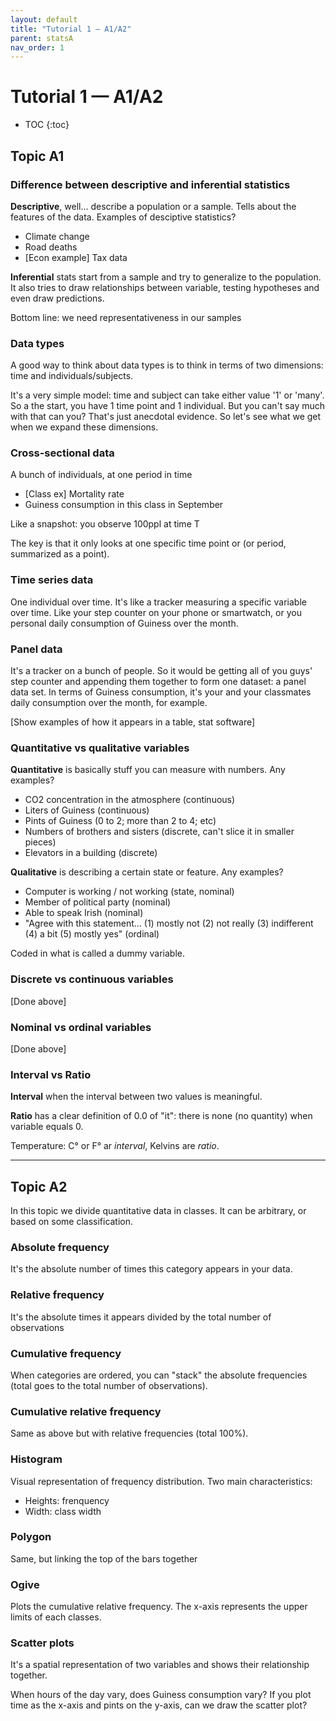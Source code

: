 ```yaml
---
layout: default
title: "Tutorial 1 — A1/A2"
parent: statsA
nav_order: 1
---
```


# Tutorial 1 — A1/A2

* TOC
{:toc}

## Topic A1

### Difference between descriptive and inferential statistics

**Descriptive**, well… describe a population or a sample. Tells about the features of the data. Examples of desciptive statistics?

- Climate change
- Road deaths
- [Econ example] Tax data

**Inferential** stats start from a sample and try to generalize to the population. It also tries to draw relationships between variable, testing hypotheses and even draw predictions.

Bottom line: we need representativeness in our samples

### Data types

A good way to think about data types is to think in terms of two dimensions: time and individuals/subjects.

It's a very simple model: time and subject can take either value '1' or 'many'. So a the start, you have 1 time point and 1 individual. But you can't say much with that can you? That's just anecdotal evidence. So let's see what we get when we expand these dimensions.

### Cross-sectional data

A bunch of individuals, at one period in time

- [Class ex] Mortality rate
- Guiness consumption in this class in September

Like a snapshot: you observe 100ppl at time T

The key is that it only looks at one specific time point or (or period, summarized as a point).

### Time series data

One individual over time. It's like a tracker measuring a specific variable over time. Like your step counter on your phone or smartwatch, or you personal daily consumption of Guiness over the month.

### Panel data

It's a tracker on a bunch of people. So it would be getting all of you guys' step counter and appending them together to form one dataset: a panel data set. In terms of Guiness consumption, it's your and your classmates daily consumption over the month, for example.

[Show examples of how it appears in a table, stat software]

### Quantitative vs qualitative variables

**Quantitative** is basically stuff you can measure with numbers. Any examples?

- CO2 concentration in the atmosphere (continuous)
- Liters of Guiness (continuous)
- Pints of Guiness (0 to 2; more than 2 to 4; etc)
- Numbers of brothers and sisters (discrete, can't slice it in smaller pieces)
- Elevators in a building (discrete)

**Qualitative** is describing a certain state or feature. Any examples?

- Computer is working / not working (state, nominal)
- Member of political party (nominal)
- Able to speak Irish (nominal)
- "Agree with this statement… (1) mostly not (2) not really (3) indifferent (4) a bit (5) mostly yes" (ordinal)

Coded in what is called a dummy variable.

### Discrete vs continuous variables

[Done above]

### Nominal vs ordinal variables

[Done above]

### Interval vs Ratio

**Interval** when the interval between two values is meaningful.

**Ratio** has a clear definition of 0.0 of "it": there is none (no quantity) when variable equals 0.

Temperature: C° or F° ar *interval*, Kelvins are *ratio*.

---

## Topic A2

In this topic we divide quantitative data in classes. It can be arbitrary, or based on some classification.

### Absolute frequency

It's the absolute number of times this category appears in your data.

### Relative frequency

It's the absolute times it appears divided by the total number of observations

### Cumulative frequency

When categories are ordered, you can "stack" the absolute frequencies (total goes to the total number of observations).

### Cumulative relative frequency

Same as above but with relative frequencies (total 100%).

### Histogram

Visual representation of frequency distribution. Two main characteristics:

- Heights: frenquency
- Width: class width

### Polygon

Same, but linking the top of the bars together

### Ogive

Plots the cumulative relative frequency. The x-axis represents the upper limits of each classes.

### Scatter plots

It's a spatial representation of two variables and shows their relationship together.

When hours of the day vary, does Guiness consumption vary? If you plot time as the x-axis and pints on the y-axis, can we draw the scatter plot?
